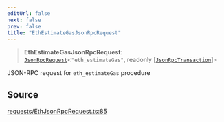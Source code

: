 ```yaml
---
editUrl: false
next: false
prev: false
title: "EthEstimateGasJsonRpcRequest"
---
```


> **EthEstimateGasJsonRpcRequest**: [`JsonRpcRequest`](/reference/jsonrpc/type-aliases/jsonrpcrequest/)\<`"eth_estimateGas"`, readonly [[`JsonRpcTransaction`](/reference/tevm/procedures-types/type-aliases/jsonrpctransaction/)]\>

JSON-RPC request for `eth_estimateGas` procedure

## Source

[requests/EthJsonRpcRequest.ts:85](https://github.com/evmts/tevm-monorepo/blob/main/packages/procedures-types/src/requests/EthJsonRpcRequest.ts#L85)
